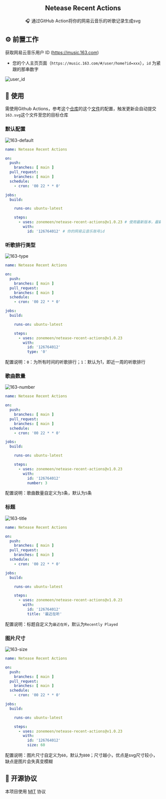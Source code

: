 <p align="center">
  <h2 align="center">Netease Recent Actions</h2>
  <p align="center">🎧 通过GitHub Action将你的网易云音乐的听歌记录生成svg</p>
</p>

## ⚙ 前置工作

获取网易云音乐用户 ID (https://music.163.com)

- 您的个人主页页面（`https://music.163.com/#/user/home?id=xxx`），`id` 为紧跟的那串数字

![user_id](https://user-images.githubusercontent.com/44596995/200237164-bf3b1c62-b2ee-4569-b5bf-bda06b09db08.png)

## 🔨 使用

需使用Github Actions，参考这个[仓库](https://github.com/zonemeen/zonemeen)的这个[文件](https://github.com/zonemeen/zonemeen/blob/a8c4549f38fd0ba254e3650eb0832a9e3cd1eb58/.github/workflows/job-work.yml)的配置，触发更新会自动提交`163.svg`这个文件至您的目标仓库

### 默认配置

![163-default](https://user-images.githubusercontent.com/44596995/200461439-01e74061-74a8-47af-8b43-87f83e247010.svg)

```yml
name: Netease Recent Actions

on:
  push:
    branches: [ main ]
  pull_request:
    branches: [ main ]
  schedule:
    - cron: '00 22 * * 0'

jobs:
  build:

    runs-on: ubuntu-latest

    steps:
      - uses: zonemeen/netease-recent-actions@v1.0.23 # 使用最新版本，最新版本查看https://github.com/marketplace/actions/netease-recent-actions
        with:
          id: '126764012' # 你的网易云音乐账号id
```

### 听歌排行类型

![163-type](https://user-images.githubusercontent.com/44596995/200461612-166fc262-4bf3-46f6-b0dc-e8d0cb5394ff.svg)

```yml
name: Netease Recent Actions

on:
  push:
    branches: [ main ]
  pull_request:
    branches: [ main ]
  schedule:
    - cron: '00 22 * * 0'

jobs:
  build:

    runs-on: ubuntu-latest

    steps:
      - uses: zonemeen/netease-recent-actions@v1.0.23
        with:
          id: '126764012'
          type: '0'
```

配置说明：`0`：为所有时间的听歌排行；`1`：默认为1，即近一周的听歌排行

### 歌曲数量

![163-number](https://user-images.githubusercontent.com/44596995/200461744-0d241454-7230-4fdd-846d-d97adfa573ff.svg)


```yml
name: Netease Recent Actions

on:
  push:
    branches: [ main ]
  pull_request:
    branches: [ main ]
  schedule:
    - cron: '00 22 * * 0'

jobs:
  build:

    runs-on: ubuntu-latest

    steps:
      - uses: zonemeen/netease-recent-actions@v1.0.23
        with:
          id: '126764012'
          number: 3
```

配置说明：歌曲数量自定义为`3`条，默认为`5`条

### 标题

![163-title](https://user-images.githubusercontent.com/44596995/200462389-820b61ac-7625-4c70-810a-563c7a7353b7.svg)

```yml
name: Netease Recent Actions

on:
  push:
    branches: [ main ]
  pull_request:
    branches: [ main ]
  schedule:
    - cron: '00 22 * * 0'

jobs:
  build:

    runs-on: ubuntu-latest

    steps:
      - uses: zonemeen/netease-recent-actions@v1.0.23
        with:
          id: '126764012'
          title: '最近在听'
```

配置说明：标题自定义为`最近在听`，默认为`Recently Played`

### 图片尺寸

![163-size](https://user-images.githubusercontent.com/44596995/200756757-62c04d9e-af87-47fa-96af-02ded58180c9.svg)

```yml
name: Netease Recent Actions

on:
  push:
    branches: [ main ]
  pull_request:
    branches: [ main ]
  schedule:
    - cron: '00 22 * * 0'

jobs:
  build:

    runs-on: ubuntu-latest

    steps:
      - uses: zonemeen/netease-recent-actions@v1.0.23
        with:
          id: '126764012'
          size: 60
```

配置说明：图片尺寸自定义为`60`，默认为`800`；尺寸越小，优点是svg尺寸较小，缺点是图片会失真变模糊

## 📄 开源协议

本项目使用 [MIT](./LICENSE) 协议






